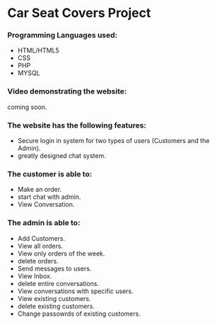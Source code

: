 # Car Seat Covers Project


### Programming Languages used:
* HTML/HTML5
* CSS
* PHP
* MYSQL

### Video demonstrating the website:

coming soon.

### The website has the following features:

* Secure login in system for two types of users (Customers and the Admin).
* greatly designed chat system.
  
### The customer is able to:

 * Make an order.
 * start chat with admin. 
 * View Conversation.
  
### The admin is able to:
 
 * Add Customers.
 * View all orders.
 * View only orders of the week.
 * delete orders.
 * Send messages to users.
 * View Inbox.
 * delete entire conversations.
 * View conversations with specific users.
 * View existing customers.
 * delete existing customers.
 * Change passowrds of existing customers.
    
